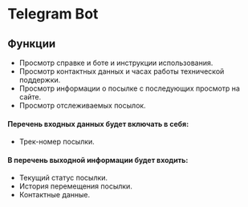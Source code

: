 # Telegram Bot

## Функции
- Просмотр справке и боте и инструкции использования.
- Просмотр контактных данных и часах работы технической поддержки.
- Просмотр информации о посылке с последующих просмотр на сайте.
- Просмотр отслеживаемых посылок.
#### Перечень входных данных будет включать в себя:
- Трек-номер посылки.
#### В перечень выходной информации будет входить:
- Текущий статус посылки.
- История перемещения посылки.
- Контактные данные.